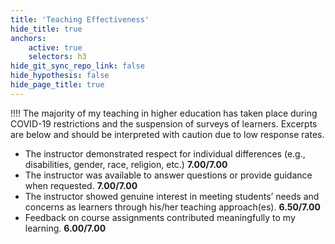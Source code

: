```yaml
---
title: 'Teaching Effectiveness'
hide_title: true
anchors:
    active: true
    selectors: h3
hide_git_sync_repo_link: false
hide_hypothesis: false
hide_page_title: true
---
```


!!!! The majority of my teaching in higher education has taken place during COVID-19 restrictions and the suspension of surveys of learners. Excerpts are below and should be interpreted with caution due to low response rates.

- The instructor demonstrated respect for individual differences (e.g., disabilities, gender, race, religion, etc.)	**7.00/7.00**
- The instructor was available to answer questions or provide guidance when requested. 	**7.00/7.00**
- The instructor showed genuine interest in meeting students’ needs and concerns as learners through his/her teaching approach(es). 	**6.50/7.00**
- Feedback on course assignments contributed meaningfully to my learning. **6.00/7.00**
